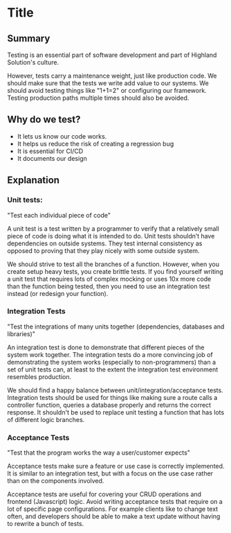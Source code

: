 # Title
## Summary
Testing is an essential part of software development and part of Highland Solution's culture.

However, tests carry a maintenance weight, just like production code.  We should make sure that the tests we write add value to our systems.  We should avoid testing things like "1+1=2" or configuring our framework.  Testing production paths multiple times should also be avoided.

## Why do we test?
* It lets us know our code works.
* It helps us reduce the risk of creating a regression bug
* It is essential for CI/CD
* It documents our design


## Explanation
### Unit tests:
"Test each individual piece of code"


A unit test is a test written by a programmer to verify that a relatively small piece of code is doing what it is intended to do. Unit tests shouldn’t have dependencies on outside systems. They test internal consistency as opposed to proving that they play nicely with some outside system. 


We should strive to test all the branches of a function.  However, when you create setup heavy tests, you create brittle tests.  If you find yourself writing a unit test that requires lots of complex mocking or uses 10x more code than the function being tested, then you need to use an integration test instead (or redesign your function).

### Integration Tests
"Test the integrations of many units together (dependencies, databases and libraries)"


An integration test is done to demonstrate that different pieces of the system work together. The integration tests do a more convincing job of demonstrating the system works (especially to non-programmers) than a set of unit tests can, at least to the extent the integration test environment resembles production.


We should find a happy balance between unit/integration/acceptance tests.  Integration tests should be used for things like making sure a route calls a controller function, queries a database properly and returns the correct response.  It shouldn't be used to replace unit testing a function that has lots of different logic branches.

### Acceptance Tests
"Test that the program works the way a user/customer expects"


Acceptance tests make sure a feature or use case is correctly implemented. It is similar to an integration test, but with a focus on the use case rather than on the components involved.


Acceptance tests are useful for covering your CRUD operations and frontend (Javascript) logic.  Avoid writing acceptance tests that require on a lot of specific page configurations.  For example clients like to change text often, and developers should be able to make a text update without having to rewrite a bunch of tests.
